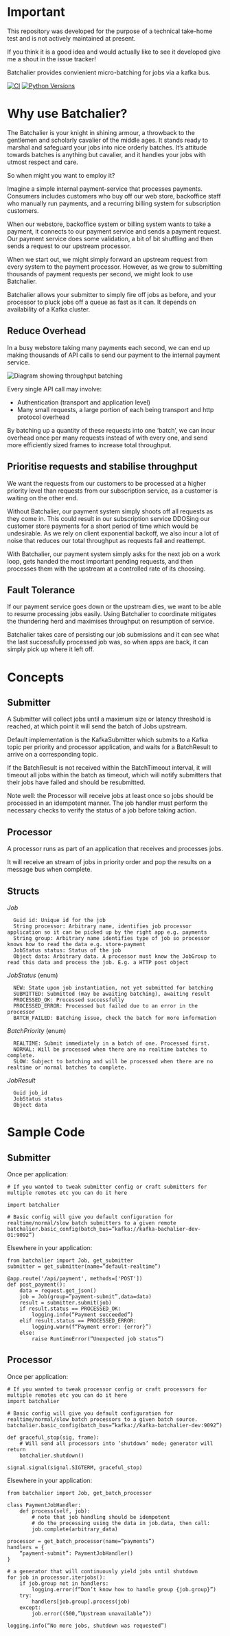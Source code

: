 Important
=========
This repository was developed for the purpose of a technical take-home test and is not actively maintained at present.

If you think it is a good idea and would actually like to see it developed give me a shout in the issue tracker!

Batchalier provides convienient micro-batching for jobs via a kafka bus.

[![CI](https://github.com/dbergamin/batchalier/actions/workflows/ci.yml/badge.svg)](https://github.com/dbergamin/batchalier/actions/workflows/ci.yml)
[![Python Versions](https://img.shields.io/badge/python-3.11-blue.svg)](https://docs.python.org/3.11/index.html)


Why use Batchalier?
===================
The Batchalier is your knight in shining armour, a throwback to the gentlemen and scholarly cavalier of the middle ages. It stands ready to marshal and safeguard your jobs into nice orderly batches. It’s attitude towards batches is anything but cavalier, and it handles your jobs with utmost respect and care.

So when might you want to employ it?

Imagine a simple internal payment-service that processes payments. Consumers includes customers who buy off our web store, backoffice staff who manually run payments, and a recurring billing system for subscription customers.

When our webstore, backoffice system or billing system wants to take a payment, it connects to our payment service and sends a payment request. Our payment service does some validation, a bit of bit shuffling and then sends a request to our upstream processor.

When we start out, we might simply forward an upstream request from every system to the payment processor. However, as we grow to submitting thousands of payment requests per second, we might look to use Batchalier.

Batchalier allows your submitter to simply fire off jobs as before, and your processor to pluck jobs off a queue as fast as it can. It depends on availability of a Kafka cluster.

Reduce Overhead
---------------
In a busy webstore taking many payments each second, we can end up making thousands of API calls to send our payment to the internal payment service.

![Diagram showing throughput batching](img/throughput.svg "Title")

Every single API call may involve:
* Authentication (transport and application level)
* Many small requests, a large portion of each being transport and http protocol overhead

By batching up a quantity of these requests into one ‘batch’, we can incur overhead once per many requests instead of with every one, and send more efficiently sized frames to increase total throughput.

Prioritise requests and stabilise throughput
--------------------------------------------
We want the requests from our customers to be processed at a higher priority level than requests from our subscription service, as a customer is waiting on the other end.

Without Batchalier, our payment system simply shoots off all requests as they come in. This could result in our subscription service DDOSing our customer store payments for a short period of time which would be undesirable. As we rely on client exponential backoff, we also incur a lot of noise that reduces our total throughput as requests fail and reattempt.

With Batchalier, our payment system simply asks for the next job on a work loop, gets handed the most important pending requests, and then processes them with the upstream at a controlled rate of its choosing.

Fault Tolerance
---------------
If our payment service goes down or the upstream dies, we want to be able to resume processing jobs easily. Using Batchalier to coordinate mitigates the thundering herd and maximises throughput on resumption of service.

Batchalier takes care of persisting our job submissions and it can see what the last successfully processed job was, so when apps are back, it can simply pick up where it left off.

Concepts
========

Submitter
---------
A Submitter will collect jobs until a maximum size or latency threshold is reached, at which point it will send the batch of Jobs upstream.

Default implementation is the KafkaSubmitter which submits to a Kafka topic per priority and processor application, and waits for a BatchResult to arrive on a corresponding topic.

If the BatchResult is not received within the BatchTimeout interval, it will timeout all jobs within the batch as timeout, which will notify submitters that their jobs have failed and should be resubmitted.

Note well: the Processor will receive jobs at least once so jobs should be processed in an idempotent manner. The job handler must perform the necessary checks to verify the status of a job before taking action.

Processor
---------
A processor runs as part of an application that receives and processes jobs.

It will receive an stream of jobs in priority order and pop the results on a message bus when complete.

Structs
-------
*Job*
```
  Guid id: Unique id for the job
  String processor: Arbitrary name, identifies job processor application so it can be picked up by the right app e.g. payments
  String group: Arbitrary name identifies type of job so processor knows how to read the data e.g. store-payment
  JobStatus status: Status of the job
  Object data: Arbitrary data. A processor must know the JobGroup to read this data and process the job. E.g. a HTTP post object
```

*JobStatus* (enum)
```
  NEW: State upon job instantiation, not yet submitted for batching
  SUBMITTED: Submitted (may be awaiting batching), awaiting result
  PROCESSED_OK: Processed successfully
  PROCESSED_ERROR: Processed but failed due to an error in the processor
  BATCH_FAILED: Batching issue, check the batch for more information
```

*BatchPriority* (enum)
```
  REALTIME: Submit immediately in a batch of one. Processed first.
  NORMAL: Will be processed when there are no realtime batches to complete.
  SLOW: Subject to batching and will be processed when there are no realtime or normal batches to complete.
```

*JobResult*
```
  Guid job_id
  JobStatus status
  Object data
```

Sample Code
===========

Submitter
---------
Once per application:
```
# If you wanted to tweak submitter config or craft submitters for multiple remotes etc you can do it here

import batchalier

# Basic config will give you default configuration for realtime/normal/slow batch submitters to a given remote
batchalier.basic_config(batch_bus=”kafka://kafka-bachalier-dev-01:9092”)
```

Elsewhere in your application:
```
from batchalier import Job, get_submitter
submitter = get_submitter(name=”default-realtime”)

@app.route('/api/payment', methods=['POST'])
def post_payment():
    data = request.get_json()
    job = Job(group=”payment-submit”,data=data)
    result = submitter.submit(job)
    if result.status == PROCESSED_OK:
        logging.info(“Payment succeeded”)
    elif result.status == PROCESSED_ERROR:
        logging.warn(f“Payment error: {error}”)
    else:
        raise RuntimeError(“Unexpected job status”)
```

Processor
---------
Once per application:
```
# If you wanted to tweak processor config or craft processors for multiple remotes etc you can do it here
import batchalier

# Basic config will give you default configuration for realtime/normal/slow batch processors to a given batch source.
batchalier.basic_config(batch_bus=”kafka://kafka-batchalier-dev:9092”)

def graceful_stop(sig, frame):
    # Will send all processors into ‘shutdown’ mode; generator will return
    batchalier.shutdown()

signal.signal(signal.SIGTERM, graceful_stop)
```

Elsewhere in your application:
```
from batchalier import Job, get_batch_processor

class PaymentJobHandler:
    def process(self, job):
        # note that job handling should be idempotent
        # do the processing using the data in job.data, then call:
        job.complete(arbitrary_data)

processor = get_batch_processor(name=”payments”)
handlers = {
    “payment-submit”: PaymentJobHandler()
}

# a generator that will continuously yield jobs until shutdown
for job in processor.iterjobs():
    if job.group not in handlers:
        logging.error(f“Don’t know how to handle group {job.group}”)
    try:
        handlers[job.group].process(job)
    except:
        job.error((500,”Upstream unavailable”))

logging.info(“No more jobs, shutdown was requested”)
```